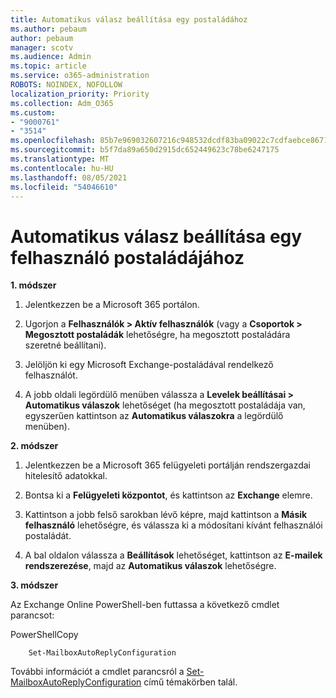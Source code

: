 ```yaml
---
title: Automatikus válasz beállítása egy postaládához
ms.author: pebaum
author: pebaum
manager: scotv
ms.audience: Admin
ms.topic: article
ms.service: o365-administration
ROBOTS: NOINDEX, NOFOLLOW
localization_priority: Priority
ms.collection: Adm_O365
ms.custom:
- "9000761"
- "3514"
ms.openlocfilehash: 85b7e969032607216c948532dcdf83ba09022c7cdfaebce8671c6d2e8fef183d
ms.sourcegitcommit: b5f7da89a650d2915dc652449623c78be6247175
ms.translationtype: MT
ms.contentlocale: hu-HU
ms.lasthandoff: 08/05/2021
ms.locfileid: "54046610"
---
```

# <a name="set-auto-replies-for-a-users-mailbox"></a>Automatikus válasz beállítása egy felhasználó postaládájához

**1. módszer**

1. Jelentkezzen be a Microsoft 365 portálon.

2. Ugorjon a **Felhasználók > Aktív felhasználók** (vagy a **Csoportok > Megosztott postaládák** lehetőségre, ha megosztott postaládára szeretné beállítani).

3. Jelöljön ki egy Microsoft Exchange-postaládával rendelkező felhasználót.

4. A jobb oldali legördülő menüben válassza a **Levelek beállításai > Automatikus válaszok** lehetőséget (ha megosztott postaládája van, egyszerűen kattintson az **Automatikus válaszokra** a legördülő menüben).

**2. módszer**

1. Jelentkezzen be a Microsoft 365 felügyeleti portálján rendszergazdai hitelesítő adatokkal.

2. Bontsa ki a **Felügyeleti központot**, és kattintson az **Exchange** elemre.

3. Kattintson a jobb felső sarokban lévő képre, majd kattintson a **Másik felhasználó** lehetőségre, és válassza ki a módosítani kívánt felhasználói postaládát.

4. A bal oldalon válassza a **Beállítások** lehetőséget, kattintson az **E-mailek rendszerezése**, majd az **Automatikus válaszok** lehetőségre.

**3. módszer**

Az Exchange Online PowerShell-ben futtassa a következő cmdlet parancsot:

PowerShellCopy

```
    Set-MailboxAutoReplyConfiguration
```

További információt a cmdlet parancsról a [Set-MailboxAutoReplyConfiguration](https://docs.microsoft.com/powershell/module/exchange/mailboxes/set-mailboxautoreplyconfiguration) című témakörben talál.

